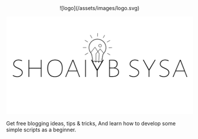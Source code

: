 <div style="display:block;text-align:center">![logo](/assets/images/logo.svg)</div>


![sysa](/assets/images/sysa.png)        

Get free blogging ideas, tips & tricks, And learn how to develop some simple scripts as a beginner.
